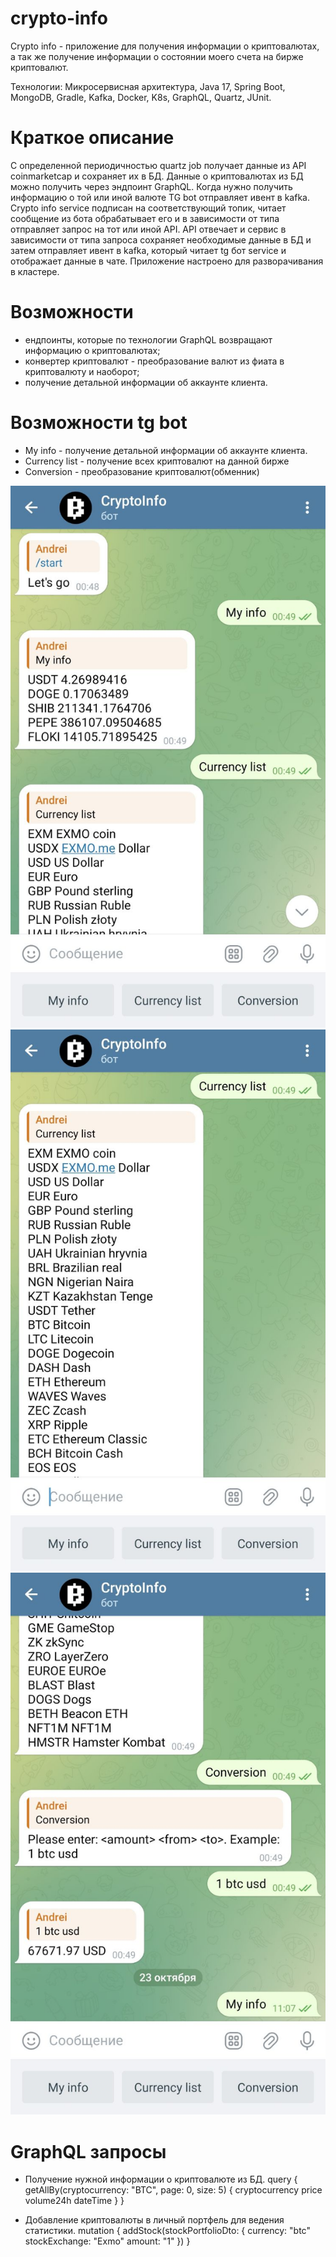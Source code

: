 # crypto-info
Crypto info - приложение для получения информации о криптовалютах, а так же получение информации о состоянии моего счета 
на бирже криптовалют.

Технологии:
Микросервисная архитектура, Java 17, Spring Boot, MongoDB,
Gradle, Kafka, Docker, K8s, GraphQL, Quartz, JUnit.

# Краткое описание
С определенной периодичностью quartz job получает данные из API coinmarketcap и сохраняет их в БД. Данные о криптовалютах
из БД можно получить через эндпоинт GraphQL. Когда нужно получить информацию о той или иной валюте TG bot отправляет 
ивент в kafka. Crypto info service подписан на соответствующий топик, читает сообщение из бота обрабатывает его и 
в зависимости от типа отправляет запрос на тот или иной API. API отвечает и сервис в зависимости от типа запроса 
сохраняет необходимые данные в БД и затем отправляет ивент в kafka, который читает tg бот service и отображает данные в чате.
Приложение настроено для разворачивания в кластере. 

# Возможности
- ендпоинты, которые по технологии GraphQL возвращают информацию о криптовалютах;
- конвертер криптовалют - преобразование валют из фиата в криптовалюту и наоборот;
- получение детальной информации об аккаунте клиента.

# Возможности tg bot
- My info - получение детальной информации об аккаунте клиента.
- Currency list - получение всех криптовалют на данной бирже
- Conversion - преобразование криптовалют(обменник)

![My info](telegram-service/src/main/resources/images/my-info.jpg)
![Currency list](telegram-service/src/main/resources/images/currency-list.jpg)
![Conversion](telegram-service/src/main/resources/images/conversion.jpg)

# GraphQL запросы

- Получение нужной информации о криптовалюте из БД.
query {
    getAllBy(cryptocurrency: "BTC", page: 0, size: 5) {
    cryptocurrency
    price
    volume24h
    dateTime
    }
}

- Добавление криптовалюты в личный портфель для ведения статистики.
mutation {
    addStock(stockPortfolioDto: {
    currency: "btc"
    stockExchange: "Exmo"
    amount: "1"
    })
}

